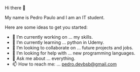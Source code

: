 Hi there 👋

My name is Pedro Paulo and I am an IT student.



Here are some ideas to get you started:

- 🔭 I’m currently working on ... my skills.
- 🌱 I’m currently learning ... python in Udemy.
- 👯 I’m looking to collaborate on ... future projects and jobs.
- 🤔 I’m looking for help with ... new programming languages.
- 💬 Ask me about ... everything.
- 📫 How to reach me: ... pedro.devbsb@gmail.com

